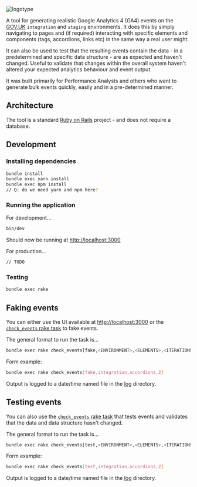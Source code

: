 ![logotype](https://repository-images.githubusercontent.com/504593718/e7d63c5c-0050-48d8-a2f1-2f79c3a6f2cf)

A tool for generating realistic Google Analytics 4 (GA4) events on the [GOV.UK](https://www.gov.uk) `integration` and `staging` environments. It does this by simply navigating to pages and (if required) interacting with specific elements and components (tags, accordions, links etc) in the same way a real user might.

It can also be used to test that the resulting events contain the data - in a predetermined and specific data structure - are as expected and haven't changed. Useful to validate that changes within the overall system haven't altered your expected analytics behaviour and event output.

It was built primarily for Performance Analysts and others who want to generate bulk events quickly, easily and in a pre-determined manner.

## Architecture

The tool is a standard [Ruby on Rails](https://rubyonrails.org/) project - and does not require a database.

## Development

### Installing dependencies

```bash
bundle install
bundle exec yarn install
bundle exec npm install
// Q: do we need yarn and npm here?
```

### Running the application

For development...

```bash
bin/dev
```

Should now be running at [http://localhost:3000](http://localhost:3000/)

For production...

```bash
// TODO
```

### Testing

```bash
bundle exec rake
```

## Faking events

You can either use the UI available at [http://localhost:3000](http://localhost:3000/) or the [`check_events` rake task](lib/tasks/check_events.rake) to fake events.

The general format to run the task is...

```bash
bundle exec rake check_events[fake,<ENVIRONMENT>,<ELEMENTS>,<ITERATIONS>]
```

Form example:

```bash
bundle exec rake check_events[fake,integration,accordions,2]
```

Output is logged to a date/time named file in the [log](log/) directory.

## Testing events

You can also use the [`check_events` rake task](lib/tasks/check_events.rake) that tests events and validates that the data and data structure hasn't changed.

The general format to run the task is...

```bash
bundle exec rake check_events[test,<ENVIRONMENT>,<ELEMENTS>,<ITERATIONS>]
```

Form example:

```bash
bundle exec rake check_events[test,integration,accordions,2]
```

Output is logged to a date/time named file in the [log](log/) directory.
